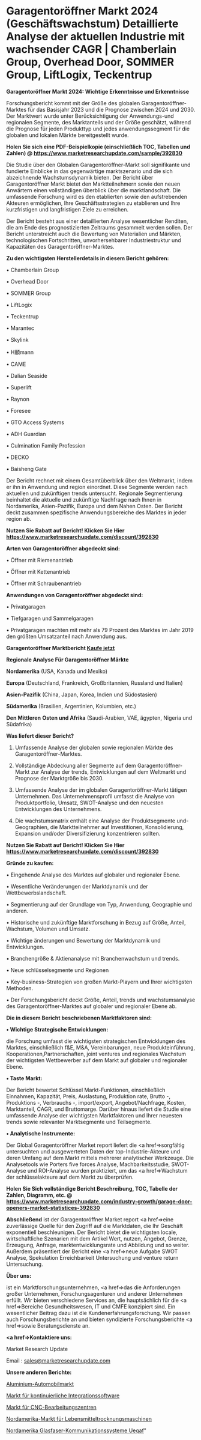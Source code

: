 # Garagentoröffner Markt 2024 (Geschäftswachstum) Detaillierte Analyse der aktuellen Industrie mit wachsender CAGR | Chamberlain Group, Overhead Door, SOMMER Group, LiftLogix, Teckentrup

<strong>Garagentoröffner Markt 2024: Wichtige Erkenntnisse und Erkenntnisse</strong>

Forschungsbericht kommt mit der Größe des globalen Garagentoröffner-Marktes für das Basisjahr 2023 und die Prognose zwischen 2024 und 2030. Der Marktwert wurde unter Berücksichtigung der Anwendungs-und regionalen Segmente, des Marktanteils und der Größe geschätzt, während die Prognose für jeden Produkttyp und jedes anwendungssegment für die globalen und lokalen Märkte bereitgestellt wurde.

<strong>Holen Sie sich eine PDF-Beispielkopie (einschließlich TOC, Tabellen und Zahlen) @
</strong><strong><a href=https://www.marketresearchupdate.com/sample/392830><strong>https://www.marketresearchupdate.com/sample/392830</u></font></a></strong></strong>

Die Studie über den Globalen Garagentoröffner-Markt soll signifikante und fundierte Einblicke in das gegenwärtige marktszenario und die sich abzeichnende Wachstumsdynamik bieten. Der Bericht über Garagentoröffner Markt bietet den Marktteilnehmern sowie den neuen Anwärtern einen vollständigen überblick über die marktlandschaft. Die umfassende Forschung wird es den etablierten sowie den aufstrebenden Akteuren ermöglichen, Ihre Geschäftsstrategien zu etablieren und Ihre kurzfristigen und langfristigen Ziele zu erreichen.

Der Bericht besteht aus einer detaillierten Analyse wesentlicher Renditen, die am Ende des prognostizierten Zeitraums gesammelt werden sollen. Der Bericht unterstreicht auch die Bewertung von Materialien und Märkten, technologischen Fortschritten, unvorhersehbarer Industriestruktur und Kapazitäten des Garagentoröffner-Marktes.

<strong>Zu den wichtigsten Herstellerdetails in diesem Bericht gehören:</strong>

• Chamberlain Group

• Overhead Door

• SOMMER Group

• LiftLogix

• Teckentrup

• Marantec

• Skylink

• H顤mann

• CAME

• Dalian Seaside

• Superlift

• Raynon

• Foresee

• GTO Access Systems

• ADH Guardian

• Culmination Family Profession

• DECKO

• Baisheng Gate

Der Bericht rechnet mit einem Gesamtüberblick über den Weltmarkt, indem er ihn in Anwendung und region einordnet. Diese Segmente werden nach aktuellen und zukünftigen trends untersucht. Regionale Segmentierung beinhaltet die aktuelle und zukünftige Nachfrage nach Ihnen in Nordamerika, Asien-Pazifik, Europa und dem Nahen Osten. Der Bericht deckt zusammen spezifische Anwendungsbereiche des Marktes in jeder region ab.

<strong>Nutzen Sie Rabatt auf Bericht! Klicken Sie Hier
</strong><strong><a href=https://www.marketresearchupdate.com/discount/392830>https://www.marketresearchupdate.com/discount/392830</b></u></font></strong></a>

<strong>Arten von Garagentoröffner abgedeckt sind:</strong>

• Öffner mit Riemenantrieb

• Öffner mit Kettenantrieb

• Öffner mit Schraubenantrieb

<strong>Anwendungen von Garagentoröffner abgedeckt sind:</strong>

• Privatgaragen

• Tiefgaragen und Sammelgaragen

• Privatgaragen machten mit mehr als 79 Prozent des Marktes im Jahr 2019 den größten Umsatzanteil nach Anwendung aus.

<strong>Garagentoröffner Marktbericht <a href=https://www.marketresearchupdate.com/buynow/392830>Kaufe jetzt</a></strong>

<strong>Regionale Analyse Für Garagentoröffner Märkte</strong>

<strong>Nordamerika</strong> (USA, Kanada und Mexiko)

<strong>Europa</strong> (Deutschland, Frankreich, Großbritannien, Russland und Italien)

<strong>Asien-Pazifik</strong> (China, Japan, Korea, Indien und Südostasien)

<strong>Südamerika</strong> (Brasilien, Argentinien, Kolumbien, etc.)

<strong>Den Mittleren</strong> <strong>Osten und Afrika</strong> (Saudi-Arabien, VAE, ägypten, Nigeria und Südafrika)

<strong>Was liefert dieser Bericht?</strong>

1. Umfassende Analyse der globalen sowie regionalen Märkte des Garagentoröffner-Marktes.

2. Vollständige Abdeckung aller Segmente auf dem Garagentoröffner-Markt zur Analyse der trends, Entwicklungen auf dem Weltmarkt und Prognose der Marktgröße bis 2030.

3. Umfassende Analyse der im globalen Garagentoröffner-Markt tätigen Unternehmen. Das Unternehmensprofil umfasst die Analyse von Produktportfolio, Umsatz, SWOT-Analyse und den neuesten Entwicklungen des Unternehmens.

4. Die wachstumsmatrix enthält eine Analyse der Produktsegmente und-Geographien, die Marktteilnehmer auf Investitionen, Konsolidierung, Expansion und/oder Diversifizierung konzentrieren sollten.

<strong>Nutzen Sie Rabatt auf Bericht! Klicken Sie Hier
</strong><strong><a href=https://www.marketresearchupdate.com/discount/392830>https://www.marketresearchupdate.com/discount/392830</b></u></font></strong></a>

<strong>Gründe zu kaufen:</strong>

• Eingehende Analyse des Marktes auf globaler und regionaler Ebene.

• Wesentliche Veränderungen der Marktdynamik und der Wettbewerbslandschaft.

• Segmentierung auf der Grundlage von Typ, Anwendung, Geographie und anderen.

• Historische und zukünftige Marktforschung in Bezug auf Größe, Anteil, Wachstum, Volumen und Umsatz.

• Wichtige änderungen und Bewertung der Marktdynamik und Entwicklungen.

• Branchengröße &amp; Aktienanalyse mit Branchenwachstum und trends.

• Neue schlüsselsegmente und Regionen

• Key-business-Strategien von großen Markt-Playern und Ihrer wichtigsten Methoden.

• Der Forschungsbericht deckt Größe, Anteil, trends und wachstumsanalyse des Garagentoröffner-Marktes auf globaler und regionaler Ebene ab.

<strong>Die in diesem Bericht beschriebenen Marktfaktoren sind:</strong>

<strong>• Wichtige Strategische Entwicklungen:</strong>

die Forschung umfasst die wichtigsten strategischen Entwicklungen des Marktes, einschließlich f&amp;E, M&amp;A, Vereinbarungen, neue Produkteinführung, Kooperationen,Partnerschaften, joint ventures und regionales Wachstum der wichtigsten Wettbewerber auf dem Markt auf globaler und regionaler Ebene.

<strong>• Taste Markt:</strong>

Der Bericht bewertet Schlüssel Markt-Funktionen, einschließlich Einnahmen, Kapazität, Preis, Auslastung, Produktion rate, Brutto -, Produktions -, Verbrauchs -, import/export, Angebot/Nachfrage, Kosten, Marktanteil, CAGR, und Bruttomarge. Darüber hinaus liefert die Studie eine umfassende Analyse der wichtigsten Marktfaktoren und Ihrer neuesten trends sowie relevanter Marktsegmente und Teilsegmente.

<strong>• Analytische Instrumente:</strong>

Der Global Garagentoröffner Market report liefert die <a href=>sorgf</a>ältig untersuchten und ausgewerteten Daten der top-Industrie-Akteure und deren Umfang auf dem Markt mittels mehrerer analytischer Werkzeuge. Die Analysetools wie Porters five forces Analyse, Machbarkeitsstudie, SWOT-Analyse und ROI-Analyse wurden praktiziert, um das <a href=>Wachstum</a> der schlüsselakteure auf dem Markt zu überprüfen.

<strong>Holen Sie Sich vollständige Bericht Beschreibung, TOC, Tabelle der Zahlen, Diagramm, etc. @ </strong><strong><a href=https://www.marketresearchupdate.com/industry-growth/garage-door-openers-market-statistices-392830>https://www.marketresearchupdate.com/industry-growth/garage-door-openers-market-statistices-392830</a></font></strong>

<strong>Abschließend</strong> ist der Garagentoröffner Market report <a href=>eine</a> zuverlässige Quelle für den Zugriff auf die Marktdaten, die Ihr Geschäft exponentiell beschleunigen. Der Bericht bietet die wichtigsten locale, wirtschaftliche Szenarien mit dem Artikel Wert, nutzen, Angebot, Grenze, Erzeugung, Anfrage, marktentwicklungsrate und Abbildung und so weiter. Außerdem präsentiert der Bericht eine <a href=>neue</a> Aufgabe SWOT Analyse, Spekulation Erreichbarkeit Untersuchung und venture return Untersuchung.

<strong>Über uns:</strong>

 ist ein Marktforschungsunternehmen, <a href=>das</a> die Anforderungen großer Unternehmen, Forschungsagenturen und anderer Unternehmen erfüllt. Wir bieten verschiedene Services an, die hauptsächlich für die <a href=>Bereiche</a> Gesundheitswesen, IT und CMFE konzipiert sind. Ein wesentlicher Beitrag dazu ist die Kundenerfahrungsforschung. Wir passen auch Forschungsberichte an und bieten syndizierte Forschungsberichte <a href=>sowie</a> Beratungsdienste an.

<strong><a href=>Kontaktiere uns:</a></strong>

Market Research Update

Email : sales@marketresearchupdate.com

<strong>Unsere anderen Berichte:</strong>

<a href=https://www.linkedin.com/pulse/aluminum-automotive-market-size-analysis-leading>Aluminium-Automobilmarkt</a>

<a href=https://www.linkedin.com/pulse/continuous-integration-software-market-analysis>Markt für kontinuierliche Integrationssoftware</a>

<a href=https://www.linkedin.com/pulse/cnc-machining-centres-market-outlooks-2023-size>Markt für CNC-Bearbeitungszentren</a>

<a href=https://www.linkedin.com/pulse/north-america-food-drying-machine-market-trends-2023-updated>Nordamerika-Markt für Lebensmitteltrocknungsmaschinen</a>

<a href=https://www.linkedin.com/pulse/north-america-fiber-optic-communications-systems-ueqaf/>Nordamerika Glasfaser-Kommunikationssysteme Ueqaf</a>"
